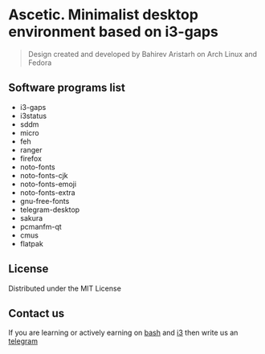 # Ascetic. Minimalist desktop environment based on i3-gaps 
> Design created and developed by Bahirev Aristarh on Arch Linux and Fedora

## Software programs list
+ i3-gaps
+ i3status
+ sddm
+ micro
+ feh
+ ranger
+ firefox
+ noto-fonts
+ noto-fonts-cjk
+ noto-fonts-emoji
+ noto-fonts-extra
+ gnu-free-fonts
+ telegram-desktop
+ sakura
+ pcmanfm-qt
+ cmus
+ flatpak

## License
Distributed under the MIT License

## Contact us
If you are learning or actively earning on [bash](https://www.freecodecamp.org/news/shell-scripting-crash-course-how-to-write-bash-scripts-in-linux/) and [i3](https://i3wm.org/docs/userguide.html) then write us an [telegram](https://t.me/bahirev_aristarh)
